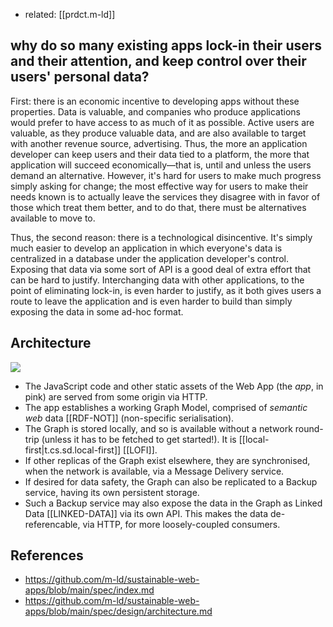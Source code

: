 
- related: [[prdct.m-ld]]

## why do so many existing apps lock-in their users and their attention, and keep control over their users' personal data?

First: there is an economic incentive to developing apps without these properties. Data is valuable, and companies who produce applications would prefer to have access to as much of it as possible. Active users are valuable, as they produce valuable data, and are also available to target with another revenue source, advertising. Thus, the more an application developer can keep users and their data tied to a platform, the more that application will succeed economically—that is, until and unless the users demand an alternative. However, it's hard for users to make much progress simply asking for change; the most effective way for users to make their needs known is to actually leave the services they disagree with in favor of those which treat them better, and to do that, there must be alternatives available to move to.

Thus, the second reason: there is a technological disincentive. It's simply much easier to develop an application in which everyone's data is centralized in a database under the application developer's control. Exposing that data via some sort of API is a good deal of extra effort that can be hard to justify. Interchanging data with other applications, to the point of eliminating lock-in, is even harder to justify, as it both gives users a route to leave the application and is even harder to build than simply exposing the data in some ad-hoc format.

## Architecture

![](/assets/images/2024-05-30-08-50-20.png)

-   The JavaScript code and other static assets of the Web App (the _app_, in pink) are served from some origin via HTTP.
-   The app establishes a working Graph Model, comprised of _semantic web_ data \[\[RDF-NOT\]\] (non-specific serialisation).
-   The Graph is stored locally, and so is available without a network round-trip (unless it has to be fetched to get started!). It is [[local-first|t.cs.sd.local-first]] \[\[LOFI\]\].
-   If other replicas of the Graph exist elsewhere, they are synchronised, when the network is available, via a Message Delivery service.
-   If desired for data safety, the Graph can also be replicated to a Backup service, having its own persistent storage.
-   Such a Backup service may also expose the data in the Graph as Linked Data \[\[LINKED-DATA\]\] via its own API. This makes the data de-referencable, via HTTP, for more loosely-coupled consumers.

## References

- https://github.com/m-ld/sustainable-web-apps/blob/main/spec/index.md
- https://github.com/m-ld/sustainable-web-apps/blob/main/spec/design/architecture.md